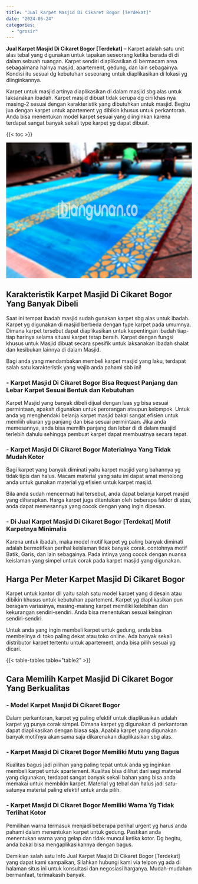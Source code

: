 ```yaml
---
title: "Jual Karpet Masjid Di Cikaret Bogor [Terdekat]"
date: "2024-05-24"
categories: 
  - "grosir"
---
```


**Jual Karpet Masjid Di Cikaret Bogor \[Terdekat\]** – Karpet adalah satu unit alas tebal yang digunakan untuk tapakan seseorang ketika berada di di dalam sebuah ruangan. Karpet sendiri diaplikasikan di bermacam area sebagaimana halnya masjid, apartement, gedung, dan lain sebagainya. Kondisi itu sesuai dg kebutuhan seseorang untuk diaplikasikan di lokasi yg diinginkannya.

Karpet untuk masjid artinya diaplikasikan di dalam masjid sbg alas untuk laksanakan ibadah. Karpet masjid dibuat tidak serupa dg ciri khas nya masing-2 sesuai dengan karakteristik yang dibutuhkan untuk masjid. Begitu jua dengan karpet untuk apartement yg dibikin khusus untuk perkantoran. Anda bisa menentukan model karpet sesuai yang diinginkan karena terdapat sangat banyak sekali type karpet yg dapat dibuat.

{{< toc >}}

![Jual Karpet Masjid Di Cikaret Bogor [Terdekat]](/images/grosir-karpet-murah-32.png)

## Karakteristik Karpet Masjid Di Cikaret Bogor Yang Banyak Dibeli

Saat ini tempat ibadah masjid sudah gunakan karpet sbg alas untuk ibadah. Karpet yg digunakan di masjid berbeda dengan type karpet pada umumnya. Dimana karpet tersebut dapat diaplikasikan untuk kepentingan ibadah tiap-tiap harinya selama situasi karpet tetap bersih. Karpet dengan fungsi khusus untuk Masjid dibuat secara spesifik untuk laksanakan ibadah shalat dan kesibukan lainnya di dalam Masjid.

Bagi anda yang mendambakan membeli karpet masjid yang laku, terdapat salah satu karakteristik yang wajib anda pahami sbb ini!

### \- Karpet Masjid Di Cikaret Bogor Bisa Request Panjang dan Lebar Karpet Sesuai Bentuk dan Kebutuhan

Karpet Masjid yang banyak dibeli dijual dengan luas yg bisa sesuai permintaan, apakah digunakan untuk perorangan ataupun kelompok. Untuk anda yg menghendaki belanja karpet masjid bakal sangat efisien untuk memliih ukuran yg panjang dan bisa sesuai permintaan. Jika anda memesannya, anda bisa memilih panjang dan lebar di di dalam masjid terlebih dahulu sehingga pembuat karpet dapat membuatnya secara tepat.

### \- Karpet Masjid Di Cikaret Bogor Materialnya Yang Tidak Mudah Kotor

Bagi karpet yang banyak diminati yaitu karpet masjid yang bahannya yg tidak tipis dan halus. Macam material yang satu ini dapat amat menolong anda untuk gunakan material yg efisien untuk karpet masjid.

Bila anda sudah mencermati hal tersebut, anda dapat belanja karpet masjid yang diharapkan. Harga karpet juga ditentukan oleh beberapa faktor di atas, anda dapat memesannya yang cocok dengan yang ingin dipesan.

### \- Di Jual Karpet Masjid Di Cikaret Bogor \[Terdekat\] Motif Karpetnya Minimalis

Karena untuk ibadah, maka model motif karpet yg paling banyak diminati adalah bermotifkan perihal keislaman tidak banyak corak. contohnya motif Batik, Garis, dan lain sebagainya. Pada intinya yang cocok dengan nuansa keislaman yang simpel untuk corak pada karpet masjid yang digunakan.

## Harga Per Meter Karpet Masjid Di Cikaret Bogor

Karpet untuk kantor dll yaitu salah satu model karpet yang didesain atau dibikin khusus untuk kebutuhan apartement. Karpet yg diaplikasikan pun beragam variasinya, masing-maisng karpet memiliki kelebihan dan kekurangan sendiri-sendiri. Anda bisa menentukan sesuai keinginan sendiri-sendiri.

Untuk anda yang ingin membeli karpet untuk gedung, anda bisa membelinya di toko paling dekat atau toko online. Ada banyak sekali distributor karpet tertentu untuk apartement, anda bisa pilih sesuai yg dicari.

{{< table-tables table="table2" >}}

## Cara Memilih Karpet Masjid Di Cikaret Bogor Yang Berkualitas

### \- Model Karpet Masjid Di Cikaret Bogor

Dalam perkantoran, karpet yg paling efektif untuk diaplikasikan adalah karpet yg punya corak simpel. Dimana karpet yg digunakan di perkantoran dapat diaplikasikan dengan biasa saja. Apabila karpet yang digunakan banyak motifnya akan sama saja dikarenakan diaplikasikan sbg alas.

### \- Karpet Masjid Di Cikaret Bogor Memiliki Mutu yang Bagus

Kualitas bagus jadi pilihan yang paling tepat untuk anda yg inginkan membeli karpet untuk apartement. Kualitas bisa dilihat dari segi material yang digunakan, terdapat sangat banyak sekali bahan yang bisa anda memakai untuk membikin karpet. Material yg tebal dan halus jadi satu-satunya material paling efektif untuk anda pilih.

### \- Karpet Masjid Di Cikaret Bogor Memiliki Warna Yg Tidak Terlihat Kotor

Pemilihan warna termasuk menjadi beberapa perihal urgent yg harus anda pahami dalam menentukan karpet untuk gedung. Pastikan anda menentukan warna yang gelap dan tidak muncul ketika kotor. Dg begitu, anda bakal bisa mengaplikasikannya dengan bagus.

Demikian salah satu Info Jual Karpet Masjid Di Cikaret Bogor \[Terdekat\] yang dapat kami sampaikan, Silahkan hubungi kami via telpon yg ada di halaman situs ini untuk konsultasi dan negosiasi harganya. Mudah-mudahan bermanfaat, terimakasih banyak.

